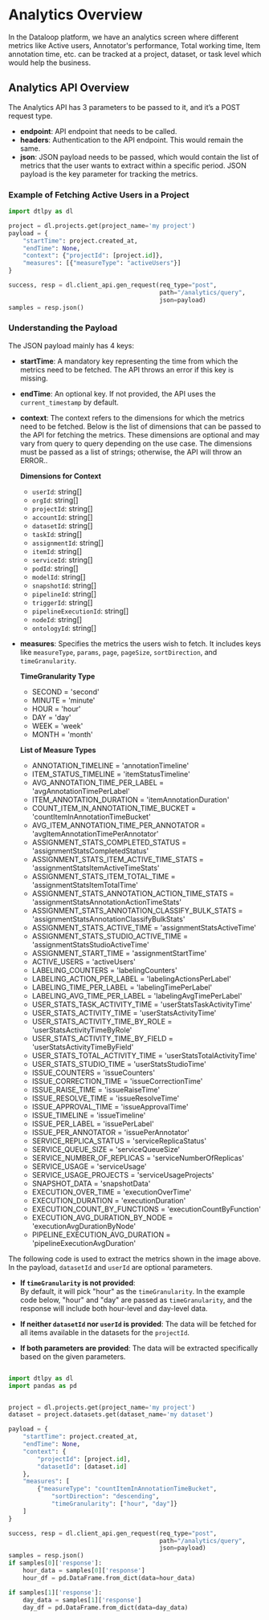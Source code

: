 # Analytics Overview

In the Dataloop platform, we have an analytics screen where different metrics like Active users, Annotator's performance, Total working time, Item annotation time, etc. can be tracked at a project, dataset, or task level which would help the business.

## Analytics API Overview

The Analytics API has 3 parameters to be passed to it, and it’s a POST request type.

- **endpoint**: API endpoint that needs to be called.
- **headers**: Authentication to the API endpoint. This would remain the same.
- **json**: JSON payload needs to be passed, which would contain the list of metrics that the user wants to extract within a specific period. JSON payload is the key parameter for tracking the metrics.

### Example of Fetching Active Users in a Project

```python
import dtlpy as dl

project = dl.projects.get(project_name='my project')
payload = {
    "startTime": project.created_at,
    "endTime": None,
    "context": {"projectId": [project.id]},
    "measures": [{"measureType": "activeUsers"}]
}

success, resp = dl.client_api.gen_request(req_type="post", 
                                          path="/analytics/query", 
                                          json=payload)
samples = resp.json()
```

### Understanding the Payload

The JSON payload mainly has 4 keys:

- **startTime**: A mandatory key representing the time from which the metrics need to be fetched. The API throws an error if this key is missing.
- **endTime**: An optional key. If not provided, the API uses the `current_timestamp` by default.
- **context**: The context refers to the dimensions for which the metrics need to be fetched. Below is the list of dimensions that can be passed to the API for fetching the metrics. These dimensions are optional and may vary from query to query depending on the use case. The dimensions must be passed as a list of strings; otherwise, the API will throw an ERROR..

    **Dimensions for Context**

    - `userId`: string[]
    - `orgId`: string[]
    - `projectId`: string[]
    - `accountId`: string[]
    - `datasetId`: string[]
    - `taskId`: string[]
    - `assignmentId`: string[]
    - `itemId`: string[]
    - `serviceId`: string[]
    - `podId`: string[]
    - `modelId`: string[]
    - `snapshotId`: string[]
    - `pipelineId`: string[]
    - `triggerId`: string[]
    - `pipelineExecutionId`: string[]
    - `nodeId`: string[]
    - `ontologyId`: string[]

- **measures**: Specifies the metrics the users wish to fetch. It includes keys like `measureType`, `params`, `page`, `pageSize`, `sortDirection`, and `timeGranularity`.

    **TimeGranularity Type**

    - SECOND = 'second'
    - MINUTE = 'minute'
    - HOUR = 'hour'
    - DAY = 'day'
    - WEEK = 'week'
    - MONTH = 'month'

    **List of Measure Types**

    - ANNOTATION_TIMELINE = 'annotationTimeline'
    - ITEM_STATUS_TIMELINE = 'itemStatusTimeline'
    - AVG_ANNOTATION_TIME_PER_LABEL = 'avgAnnotationTimePerLabel'
    - ITEM_ANNOTATION_DURATION = 'itemAnnotationDuration'
    - COUNT_ITEM_IN_ANNOTATION_TIME_BUCKET = 'countItemInAnnotationTimeBucket'
    - AVG_ITEM_ANNOTATION_TIME_PER_ANNOTATOR = 'avgItemAnnotationTimePerAnnotator'
    - ASSIGNMENT_STATS_COMPLETED_STATUS = 'assignmentStatsCompletedStatus'
    - ASSIGNMENT_STATS_ITEM_ACTIVE_TIME_STATS = 'assignmentStatsItemActiveTimeStats'
    - ASSIGNMENT_STATS_ITEM_TOTAL_TIME = 'assignmentStatsItemTotalTime'
    - ASSIGNMENT_STATS_ANNOTATION_ACTION_TIME_STATS = 'assignmentStatsAnnotationActionTimeStats'
    - ASSIGNMENT_STATS_ANNOTATION_CLASSIFY_BULK_STATS = 'assignmentStatsAnnotationClassifyBulkStats'
    - ASSIGNMENT_STATS_ACTIVE_TIME = 'assignmentStatsActiveTime'
    - ASSIGNMENT_STATS_STUDIO_ACTIVE_TIME = 'assignmentStatsStudioActiveTime'
    - ASSIGNMENT_START_TIME = 'assignmentStartTime'
    - ACTIVE_USERS = 'activeUsers'
    - LABELING_COUNTERS = 'labelingCounters'
    - LABELING_ACTION_PER_LABEL = 'labelingActionsPerLabel'
    - LABELING_TIME_PER_LABEL = 'labelingTimePerLabel'
    - LABELING_AVG_TIME_PER_LABEL = 'labelingAvgTimePerLabel'
    - USER_STATS_TASK_ACTIVITY_TIME = 'userStatsTaskActivityTime'
    - USER_STATS_ACTIVITY_TIME = 'userStatsActivityTime'
    - USER_STATS_ACTIVITY_TIME_BY_ROLE = 'userStatsActivityTimeByRole'
    - USER_STATS_ACTIVITY_TIME_BY_FIELD = 'userStatsActivityTimeByField'
    - USER_STATS_TOTAL_ACTIVITY_TIME = 'userStatsTotalActivityTime'
    - USER_STATS_STUDIO_TIME = 'userStatsStudioTime'
    - ISSUE_COUNTERS = 'issueCounters'
    - ISSUE_CORRECTION_TIME = 'issueCorrectionTime'
    - ISSUE_RAISE_TIME = 'issueRaiseTime'
    - ISSUE_RESOLVE_TIME = 'issueResolveTime'
    - ISSUE_APPROVAL_TIME = 'issueApprovalTime'
    - ISSUE_TIMELINE = 'issueTimeline'
    - ISSUE_PER_LABEL = 'issuePerLabel'
    - ISSUE_PER_ANNOTATOR = 'issuePerAnnotator'
    - SERVICE_REPLICA_STATUS = 'serviceReplicaStatus'
    - SERVICE_QUEUE_SIZE = 'serviceQueueSize'
    - SERVICE_NUMBER_OF_REPLICAS = 'serviceNumberOfReplicas'
    - SERVICE_USAGE = 'serviceUsage'
    - SERVICE_USAGE_PROJECTS = 'serviceUsageProjects'
    - SNAPSHOT_DATA = 'snapshotData'
    - EXECUTION_OVER_TIME = 'executionOverTime'
    - EXECUTION_DURATION = 'executionDuration'
    - EXECUTION_COUNT_BY_FUNCTIONS = 'executionCountByFunction'
    - EXECUTION_AVG_DURATION_BY_NODE = 'executionAvgDurationByNode'
    - PIPELINE_EXECUTION_AVG_DURATION = 'pipelineExecutionAvgDuration'


The following code is used to extract the metrics shown in the image above. In the payload, `datasetId` and `userId` are optional parameters.

- **If `timeGranularity` is not provided**:  
  By default, it will pick "hour" as the `timeGranularity`. In the example code below, "hour" and "day" are passed as `timeGranularity`, and the response will include both hour-level and day-level data.

- **If neither `datasetId` nor `userId` is provided**: The data will be fetched for all items available in the datasets for the `projectId`.

- **If both parameters are provided**: The data will be extracted specifically based on the given parameters.

```python

import dtlpy as dl
import pandas as pd


project = dl.projects.get(project_name='my project')
dataset = project.datasets.get(dataset_name='my dataset')

payload = {
    "startTime": project.created_at,
    "endTime": None,
    "context": {
        "projectId": [project.id],
        "datasetId": [dataset.id]
    },
    "measures": [
        {"measureType": "countItemInAnnotationTimeBucket", 
            "sortDirection": "descending", 
            "timeGranularity": ["hour", "day"]}
    ]
}

success, resp = dl.client_api.gen_request(req_type="post", 
                                          path="/analytics/query", 
                                          json=payload)
samples = resp.json()
if samples[0]['response']:
    hour_data = samples[0]['response']
    hour_df = pd.DataFrame.from_dict(data=hour_data)

if samples[1]['response']:
    day_data = samples[1]['response']
    day_df = pd.DataFrame.from_dict(data=day_data)

```